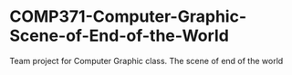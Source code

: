 # COMP371-Computer-Graphic-Scene-of-End-of-the-World
Team project for Computer Graphic class. The scene of end of the world
